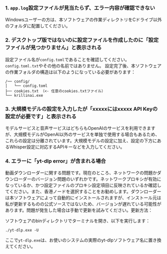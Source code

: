 ### 1. `app.log`設定ファイルが見当たらず、エラー内容が確認できない
Windowsユーザーの方は、本ソフトウェアの作業ディレクトリをCドライブ以外のフォルダに配置してください。

### 2. デスクトップ版ではないのに設定ファイルを作成したのに「設定ファイルが見つかりません」と表示される
設定ファイル名が`config.toml`であることを確認してください。`config.toml.txt`やその他の名前ではありません。
設定完了後、本ソフトウェアの作業フォルダの構造は以下のようになっている必要があります：
```
/── config/
│   └── config.toml
├── cookies.txt （<- 任意のcookies.txtファイル）
└── krillinai.exe
```

### 3. 大規模モデルの設定を入力したが「xxxxxにはxxxxx API Keyの設定が必要です」と表示される
モデルサービスと音声サービスはどちらもOpenAIのサービスを利用できますが、大規模モデルがOpenAI以外のサービスを単独で使用する場合もあるため、これらの設定は分離されています。大規模モデルの設定に加え、設定の下方にあるWhisper設定に対応するAPIキーなどを入力してください。

### 4. エラーに「yt-dlp error」が含まれる場合
動画ダウンローダーに関する問題です。現在のところ、ネットワークの問題かダウンローダーのバージョン問題のいずれかです。ネットワークプロキシが有効になっているか、かつ設定ファイルのプロキシ設定項目に反映されているか確認してください。また、香港ノードを選択することをお勧めします。ダウンローダーは本ソフトウェアによって自動的にインストールされますが、インストール元は私が更新するものの公式ソースではないため、バージョンが遅れている可能性があります。問題が発生した場合は手動で更新を試みてください。更新方法：

ソフトウェアのbinディレクトリでターミナルを開き、以下を実行します：
```
./yt-dlp.exe -U
```
ここで`yt-dlp.exe`は、お使いのシステムの実際のyt-dlpソフトウェア名に置き換えてください。